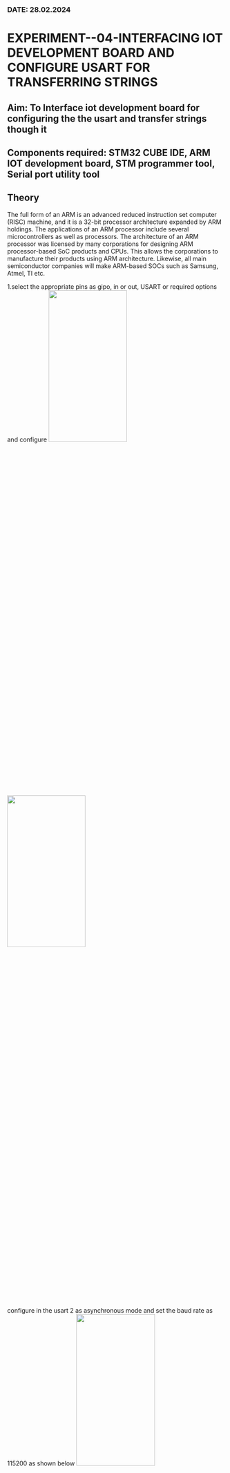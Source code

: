 ###  DATE: 28.02.2024 
# EXPERIMENT--04-INTERFACING IOT DEVELOPMENT BOARD AND CONFIGURE USART FOR TRANSFERRING STRINGS 
## Aim: To Interface iot development board for configuring the the usart and transfer strings though it 
## Components required: STM32 CUBE IDE, ARM IOT development board,  STM programmer tool, Serial port utility tool 
## Theory 
The full form of an ARM is an advanced reduced instruction set computer (RISC) machine, and it is a 32-bit processor architecture expanded by ARM holdings. The applications of an ARM processor include several microcontrollers as well as processors. The architecture of an ARM processor was licensed by many corporations for designing ARM processor-based SoC products and CPUs. This allows the corporations to manufacture their products using ARM architecture. Likewise, all main semiconductor companies will make ARM-based SOCs such as Samsung, Atmel, TI etc.


1.select the appropriate pins as gipo, in or out, USART or required options and configure 
<img height=30% width=60% src="https://user-images.githubusercontent.com/36288975/226189403-f7179f1a-3eae-4637-826b-ab4ec35ba1e1.png">
<img height=30% width=60% src="https://user-images.githubusercontent.com/36288975/226189425-2b2414ce-49b3-4b61-a260-c658cb2e4152.png">

configure in the usart 2 as asynchronous mode and set the baud rate as 115200 as shown below 
<img height=30% width=60% src="https://user-images.githubusercontent.com/36288975/234776631-d6a84ef4-904c-4eac-98ed-ab6253e9379c.png">

2.click on cntrl+S , automaticall C program will be generated 
<img height=30% width=60% src="https://user-images.githubusercontent.com/36288975/226189443-8b43451d-0b14-47e4-a20b-cc09c6ad8458.png">
<img height=30% width=60% src="https://user-images.githubusercontent.com/36288975/226189450-85ffa969-2ffb-4788-81e5-72d60fdda0f1.png">

8. edit the program and as per required 
<img height=30% width=60% src="https://user-images.githubusercontent.com/36288975/226189461-a573e62f-a109-4631-a250-a20925758fe0.png">

3. use project and build all 
<img height=30% width=60% src="https://user-images.githubusercontent.com/36288975/226189554-3f7101ac-3f41-48fc-abc7-480bd6218dec.png">

10. once the project is bulild 
<img height=30% width=60% src="https://user-images.githubusercontent.com/36288975/226189577-c61cc1eb-3990-4968-8aa6-aefffc766b70.png">

4. click on debug option 
<img height=30% width=60% src="https://user-images.githubusercontent.com/36288975/226189625-37daa9a3-62e9-42b5-a5ce-2ac63345905b.png">

5 connect the  ARM board to power supply and usb 

6. check for execution of the output using run option

7. Opend serial port utility and check the outpu t
## STM 32 CUBE PROGRAM :
```
NAME:KISHORE.B
REF.NO:212222110020
```
```
#include "main.h"
#include "stdio.h"
#if defined(_ICCARM)||defined(_ARMCC_VERSION)
#define PUTCHAR_PROTOTYPE int fputc(int ch, FILE*f)
#elif defined (_GNUC_)

#define PUTCHAR_PROTOTYPE int __io_putchar(int ch)
#endif
while (1)
  {
	  printf("KISHORE.B 212222110020\n");
	  HAL_Delay(500);
  }
  }
PUTCHAR_PROTOTYPE
{
	HAL_UART_Transmit(&huart2,(uint8_t*)&ch,1,0xFFFF);
	return ch;
}
```
## Output screen shots of Serial port utility   :
<img height=30% width=50% src="https://github.com/KSIHORE/-EXPERIMENT--03-INTERFACE-IOT-BOARD-AND-CONFIGURE-USART-TO-TRANSFER-STRINGS-/assets/151484879/ddfdcd5d-8b8e-43f2-bc9d-478bc16842d3">

## Result :
configuring and usart is accomplished and string data is visualized on the serial port utilty
